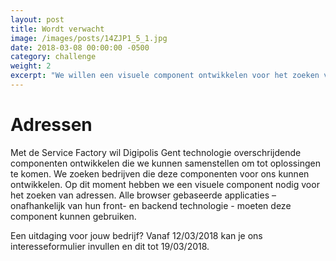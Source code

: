 ```yaml
---
layout: post                        
title: Wordt verwacht
image: /images/posts/14ZJP1_5_1.jpg
date: 2018-03-08 00:00:00 -0500
category: challenge
weight: 2
excerpt: "We willen een visuele component ontwikkelen voor het zoeken van adressen"
---
```


# Adressen

Met de Service Factory wil Digipolis Gent technologie overschrijdende componenten ontwikkelen die we kunnen samenstellen om tot oplossingen te komen. We zoeken bedrijven die deze componenten voor ons kunnen ontwikkelen. Op dit moment hebben we een visuele component nodig voor het zoeken van adressen.
Alle browser gebaseerde applicaties – onafhankelijk van hun front- en backend technologie - moeten deze component kunnen gebruiken.

Een uitdaging voor jouw bedrijf? Vanaf 12/03/2018 kan je ons interesseformulier invullen en dit tot 19/03/2018.








 
